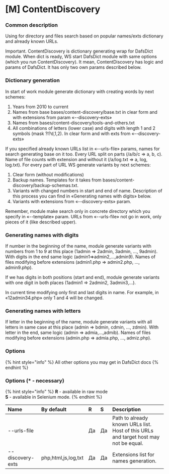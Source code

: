 # \[M\] ContentDiscovery

### Common description

Using for directory and files search based on popular names/exts dictionary and already known URLs.

Important. ContentDiscovery is dictionary generating wrap for DafsDict module. When dict is ready, WS start DafsDict module with same options \(which you run ContentDiscovery\). It mean, ContentDiscovery has logic and params of DafsDict. It has only two own params described below.

### Dictionary generation

In start of work module generate dictionary with creating words by next schemes:

1. Years from 2010 to current 
2. Names from base bases/content-discovery/base.txt in clear form and with extensions from param «--discovery-exts» 
3. Names from bases/content-discovery/tools-and-others.txt 
4. All combinations of letters \(lower case\) and digits with length 1 and 2 symbols \(mask ?l?d,1,2\). In clear form and with exts from «--discovery-exts»

If you specified already known URLs list in «--urls-file» params, names for search generating base on it too. Every URL split on parts \(/a/b/c =&gt; a, b, c\). Name of file counts with extension and without it \(/a/log.txt =&gt; a, log, log.txt\). For every part of URL WS generate variants by next schemes:

1. Clear form \(without modifications\) 
2. Backup names. Templates for it takes from bases/content-discovery/backup-schemas.txt. 
3. Variants with changed numbers in start and end of name. Description of this process you can find in «Generating names with digits» below. 
4. Variants with extensions from «--discovery-exts» param.

Remember, module make search only in concrete directory which you specify in «--template» param. URLs from «--urls-file» not go in work, only pieces of it \(like described upper\).

### Generating names with digits

If number in the beginning of the name, module generate variants with numbers from 1 to 9 at this place \(1admin =&gt; 2admin, 3admin, …, 9admin\). With digits in the end same logic \(admin1=&gt;admin2,...,admin9\). Names of files modifying before extensions \(admin1.php =&gt; admin2.php, …, admin9.php\).

If we has digits in both positions \(start and end\), module generate variants with one digit in both places \(1admin1 =&gt; 2admin2, 3admin3,…\).

In current time modifying only first and last digits in name. For example, in «12admin34.php» only 1 and 4 will be changed.

### Generating names with letters

If letter in the beginning of the name, module generate variants with all letters in same case at this place \(admin =&gt; bdmin, cdmin, …, zdmin\). With letter in the end, same logic \(admin =&gt; admia,...,admib\). Names of files modifying before extensions \(admin.php =&gt; admia.php, …, admiz.php\).

### Options

{% hint style="info" %}
All other options you may get in DafsDict docs
{% endhint %}

### Options \(\* - necessary\)

{% hint style="info" %}
**R** - available in raw mode  
**S** - available in Selenium mode.
{% endhint %}

| Name | By default | R | S | Description |
| :--- | :--- | :--- | :--- | :--- |
| --urls-file |  | Да | Да | Path to already known URLs list. Host of this URLs and target host may not be equal. |
| --discovery-exts | php,html,js,log,txt | Да | Да | Extensions list for names generation. |
